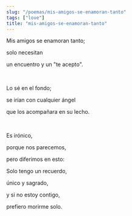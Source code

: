 ```yaml
---
slug: "/poemas/mis-amigos-se-enamoran-tanto"
tags: ["love"]
title: "mis-amigos-se-enamoran-tanto"
---
```

Mis amigos se enamoran tanto;

solo necesitan

un encuentro y un "te acepto".

&nbsp;

Lo sé en el fondo;

se irían con cualquier ángel

que los acompañara en su lecho.

&nbsp;

Es irónico,

porque nos parecemos,

pero diferimos en esto:

Solo tengo un recuerdo,

único y sagrado,

y si no estoy contigo,

prefiero morirme solo.